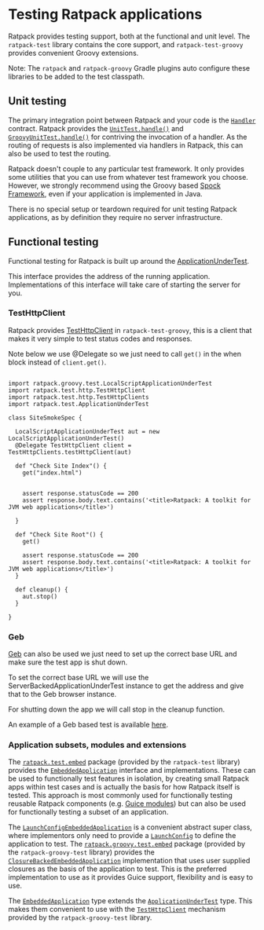 # Testing Ratpack applications

Ratpack provides testing support, both at the functional and unit level.
The `ratpack-test` library contains the core support, and `ratpack-test-groovy` provides convenient Groovy extensions.

Note: The `ratpack` and `ratpack-groovy` Gradle plugins auto configure these libraries to be added to the test classpath.

## Unit testing

The primary integration point between Ratpack and your code is the [`Handler`](api/ratpack/handling/Handler.html) contract.
Ratpack provides the [`UnitTest.handle()`](api/ratpack/test/UnitTest.html#handle\(ratpack.handling.Handler,%20ratpack.func.Action\)) and
[`GroovyUnitTest.handle()`](api/ratpack/groovy/test/GroovyUnitTest.html#handle\(ratpack.handling.Handler,%20groovy.lang.Closure\)) for contriving the invocation of a handler.
As the routing of requests is also implemented via handlers in Ratpack, this can also be used to test the routing.

Ratpack doesn't couple to any particular test framework.
It only provides some utilities that you can use from whatever test framework you choose.
However, we strongly recommend using the Groovy based [Spock Framework](http://www.spockframework.org), even if your application is implemented in Java.

There is no special setup or teardown required for unit testing Ratpack applications, as by definition they require no server infrastructure.

## Functional testing
Functional testing for Ratpack is built up around the [ApplicationUnderTest](api/ratpack/test/ApplicationUnderTest.html).

This interface provides the address of the running application. Implementations of this interface will take care of starting the server for you.

### TestHttpClient

Ratpack provides [TestHttpClient](api/ratpack/test/http/TestHttpClient.html) in `ratpack-test-groovy`, this is a client that makes it very simple to test status codes and responses.

Note below we use @Delegate so we just need to call `get()` in the when block instead of `client.get()`.

```language-groovy tested

import ratpack.groovy.test.LocalScriptApplicationUnderTest
import ratpack.test.http.TestHttpClient
import ratpack.test.http.TestHttpClients
import ratpack.test.ApplicationUnderTest

class SiteSmokeSpec {

  LocalScriptApplicationUnderTest aut = new LocalScriptApplicationUnderTest()
  @Delegate TestHttpClient client = TestHttpClients.testHttpClient(aut)

  def "Check Site Index"() {
    get("index.html")


    assert response.statusCode == 200
    assert response.body.text.contains('<title>Ratpack: A toolkit for JVM web applications</title>')

  }

  def "Check Site Root"() {
    get()

    assert response.statusCode == 200
    assert response.body.text.contains('<title>Ratpack: A toolkit for JVM web applications</title>')
  }

  def cleanup() {
    aut.stop()
  }

}
``` 

### Geb

[Geb](http://www.gebish.org/) can also be used we just need to set up the correct base URL and make sure the test app is shut down.

To set the correct base URL we will use the ServerBackedApplicationUnderTest instance to get the address and give that to the Geb browser instance.

For shutting down the app we will call stop in the cleanup function.

An example of a Geb based test is available [here](https://github.com/ratpack/ratpack/blob/master/ratpack-site/src/browserTest/groovy/ratpack/site/SiteBrowserSmokeSpec.groovy).

### Application subsets, modules and extensions

The [`ratpack.test.embed`](api/ratpack/test/embed/package-summary.html) package (provided by the `ratpack-test` library) provides the [`EmbeddedApplication`](api/ratpack/test/embed/EmbeddedApplication.html) interface and implementations.
These can be used to functionally test features in isolation, by creating small Ratpack apps within test cases and is actually the basis for how Ratpack itself is tested.
This approach is most commonly used for functionally testing reusable Ratpack components (e.g. [Guice modules](guice.html)) but can also be used for functionally testing a subset of an application.

The [`LaunchConfigEmbeddedApplication`](api/ratpack/test/embed/LaunchConfigEmbeddedApplication.html) is a convenient abstract super class,
where implementors only need to provide a [`LaunchConfig`](api/ratpack/launch/LaunchConfig.html) to define the application to test.
The [`ratpack.groovy.test.embed`](api/ratpack/groovy/test/embed/package-summary.html) package (provided by the `ratpack-groovy-test` library) provides the [`ClosureBackedEmbeddedApplication`](api/ratpack/groovy/test/embed/ClosureBackedEmbeddedApplication.html) implementation that uses user supplied closures as the basis of the application to test.
This is the preferred implementation to use as it provides Guice support, flexibility and is easy to use.

The [`EmbeddedApplication`](api/ratpack/test/embed/EmbeddedApplication.html) type extends the [`ApplicationUnderTest`](api/ratpack/test/ApplicationUnderTest.html) type.
This makes them convenient to use with the [`TestHttpClient`](api/ratpack/test/http/TestHttpClients.html) mechanism provided by the `ratpack-groovy-test` library.

